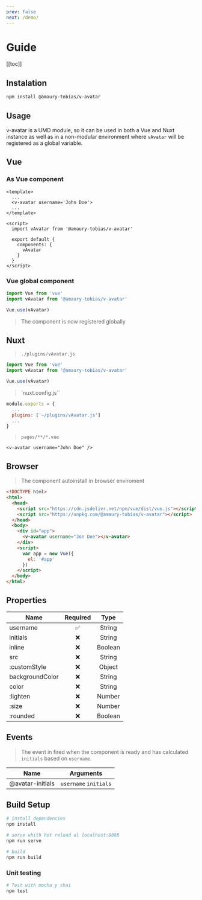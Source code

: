 ```yaml
---
prev: false
next: /demo/
---
```


# Guide

[[toc]]

## Instalation

```bash
npm install @amaury-tobias/v-avatar
```

## Usage

v-avatar is a UMD module, so it can be used in both a Vue and Nuxt instance as well as in a non-modular environment where `vAvatar` will be registered as a global variable.

## Vue

### As Vue component

```vue {3,8}
<template>
  ...
  <v-avatar username='John Doe'>
  ...
</template>

<script>
  import vAvatar from '@amaury-tobias/v-avatar'

  export default {
    components: {
      vAvatar
    }
  }
</script>
```

### Vue global component

```js
import Vue from 'vue'
import vAvatar from '@amaury-tobias/v-avatar'

Vue.use(vAvatar)
```

> The component is now registered globally

## Nuxt

> `./plugins/vAvatar.js`

```js
import Vue from 'vue'
import vAvatar from '@amaury-tobias/v-avatar'

Vue.use(vAvatar)
```

> `nuxt.config.js``

```js {3}
module.exports = {
  ...
  plugins: ['~/plugins/vAvatar.js']
  ...
}
```

> `pages/**/*.vue`

```vue
<v-avatar username="John Doe" />
```

## Browser

> The component autoinstall in browser enviroment

```html
<!DOCTYPE html>
<html>
  <head>
    <script src="https://cdn.jsdelivr.net/npm/vue/dist/vue.js"></script>
    <script src="https://unpkg.com/@amaury-tobias/v-avatar"></script>
  </head>
  <body>
    <div id="app">
      <v-avatar username="Jon Doe"></v-avatar>
    </div>
    <script>
      var app = new Vue({
        el: '#app'
      })
    </script>
  </body>
</html>
```

## Properties

| Name            |      Required      |  Type   |
| --------------- | :----------------: | :-----: |
| username        | :white_check_mark: | String  |
| initials        |        :x:         | String  |
| inline          |        :x:         | Boolean |
| src             |        :x:         | String  |
| :customStyle    |        :x:         | Object  |
| backgroundColor |        :x:         | String  |
| color           |        :x:         | String  |
| :lighten        |        :x:         | Number  |
| :size           |        :x:         | Number  |
| :rounded        |        :x:         | Boolean |

## Events

> The event in fired when the component is ready and has calculated `initials` based on `username`.

| Name             | Arguments             |
| ---------------- | --------------------- |
| @avatar-initials | `username` `initials` |

## Build Setup

```bash
# install dependencies
npm install

# serve whith hot reload al localhost:8080
npm run serve

# build
npm run build
```

### Unit testing

```bash
# Test with mocha y chai
npm test
```
